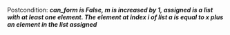 Postcondition: ***can_form is False, m is increased by 1, assigned is a list with at least one element. The element at index i of list a is equal to x plus an element in the list assigned***